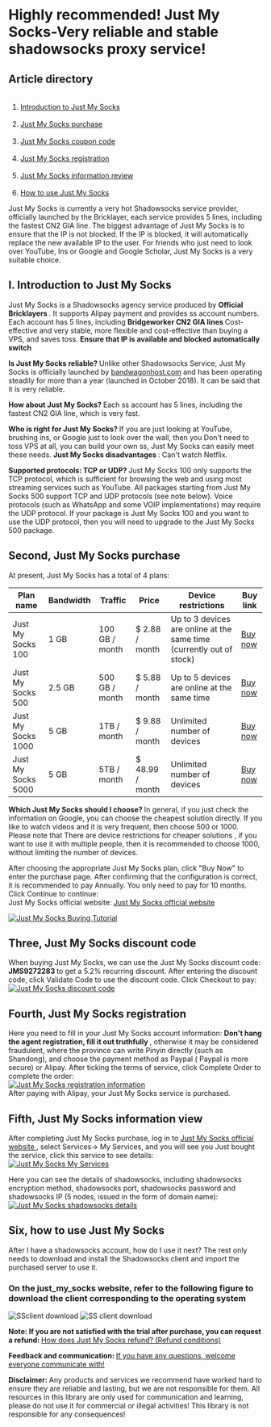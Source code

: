<h1>Highly recommended! Just My Socks-Very reliable and stable shadowsocks proxy service! </h1>
<h2> Article directory </h2>
<ol id = "user-content-content-index-contents">
 <li> <a href="#user-content-just1"> Introduction to Just My Socks </a> </li>
 <li> <a href="#user-content-just2"> Just My Socks purchase </a> </li>
 <li> <a href="#user-content-just3"> Just My Socks coupon code </a> </li>
 <li> <a href="#user-content-just4"> Just My Socks registration </a> </li>
 <li> <a href="#user-content-just5"> Just My Socks information review </a> </li>
 <li> <a href="#user-content-just6"> How to use Just My Socks </a> </li>
</ol>
<p class = "keepp">
Just My Socks is currently a very hot Shadowsocks service provider, officially launched by the Bricklayer, each service provides 5 lines, including the fastest CN2 GIA line. The biggest advantage of Just My Socks is to ensure that the IP is not blocked. If the IP is blocked, it will automatically replace the new available IP to the user. For friends who just need to look over YouTube, Ins or Google and Google Scholar, Just My Socks is a very suitable choice.
</p>
<h2 id = "user-content-just1"> <span id = "just_my_socks"> I. Introduction to Just My Socks </span> </h2>
<p class = "keepp">
Just My Socks is a Shadowsocks agency service produced by <strong> Official Bricklayers </strong>. It supports Alipay payment and provides ss account numbers. Each account has 5 lines, including <strong> Bridgeworker CN2 GIA lines </strong> Cost-effective and very stable, more flexible and cost-effective than buying a VPS, and saves toss. <Strong> Ensure that IP is available and blocked automatically switch </strong>
</p>


<strong> Is Just My Socks reliable? </strong> Unlike other Shadowsocks Service, Just My Socks is officially launched by [bandwagonhost.com](https://bandwagonhost.com/aff.php?aff=57057) and has been operating steadily for more than a year (launched in October 2018). It can be said that it is very reliable.


<p class = "keepp">
<strong> How about Just My Socks? </strong> Each ss account has 5 lines, including the fastest CN2 GIA line, which is very fast.
</p>
<p class = "keepp">
<strong> Who is right for Just My Socks? </strong> If you are just looking at YouTube, brushing ins, or Google just to look over the wall, then you Don't need to toss VPS at all, you can build your own ss, Just My Socks can easily meet these needs. <strong> Just My Socks disadvantages </strong>: Can't watch Netflix.
</p>
<p class = "keepp">
<strong> Supported protocols: TCP or UDP? </strong>
Just My Socks 100 only supports the TCP protocol, which is sufficient for browsing the web and using most streaming services such as YouTube. All packages starting from Just My Socks 500 support TCP and UDP protocols (see note below). Voice protocols (such as WhatsApp and some VOIP implementations) may require the UDP protocol. If your package is Just My Socks 100 and you want to use the UDP protocol, then you will need to upgrade to the Just My Socks 500 package.
</p>
<h2 id = "user-content-just2"> <span id = "just_my_socks-2"> Second, Just My Socks purchase </span> </h2>
<p class = "keepp"> At present, Just My Socks has a total of 4 plans: </p>
<table id = "tablepress-1">
<thead>
<tr>
<th> Plan name </th>
<th> Bandwidth </th>
<th> Traffic </th>
<th> Price </th>
<th> Device restrictions </th>
<th> Buy link </th>
</tr>
</thead>
<tbody>
<tr>
<td> Just My Socks 100 </td>
<td> 1 GB </td>
<td> 100 GB / month </td>
<td> $ 2.88 / month </td>
<td> Up to 3 devices are online at the same time (currently out of stock) </td>
<td> <a rel="nofollow" href="https://lihi1.com/vbBxA"> Buy now </a> </td>
</tr>
<tr>
<td> Just My Socks 500 </td>
<td> 2.5 GB </td>
<td> 500 GB / month </td>
<td> $ 5.88 / month </td>
<td> Up to 5 devices are online at the same time </td>
<td> <a rel="nofollow" href="https://lihi1.com/cEsnp"> Buy now </a> </td>
</tr>
<tr>
<td> Just My Socks 1000 </td>
<td> 5 GB </td>
<td> 1TB / month </td>
<td> $ 9.88 / month </td>
<td> Unlimited number of devices </td>
<td> <a rel="nofollow" href="https://lihi1.com/l28hA"> Buy now </a> </td>
</tr>
<tr>
<td> Just My Socks 5000 </td>
<td> 5 GB </td>
<td> 5TB / month </td>
<td> $ 48.99 / month </td>
<td> Unlimited number of devices </td>
<td> <a rel="nofollow" href="https://lihi1.com/Tov44"> Buy now </a> </td>
</tr>
</tbody>
</table>
<p class = "keepp">
<strong> Which Just My Socks should I choose? </strong> In general, if you just check the information on Google, you can choose the cheapest solution directly. If you like to watch videos and it is very frequent, then choose 500 or 1000. Please note that <span style = "color : # ff0000; "> There are device restrictions for cheaper solutions </span>, if you want to use it with multiple people, then it is recommended to choose 1000, without limiting the number of devices.
</p>
<p class = "keepp">
After choosing the appropriate Just My Socks plan, click "Buy Now" to enter the purchase page. After confirming that the configuration is correct, it is recommended to pay Annually. You only need to pay for 10 months. Click Continue to continue:
<br class="keepp">
Just My Socks official website: <a rel="nofollow" href="https://lihi1.com/l0QrZ"> Just My Socks official website </a>
</p>
<a href="https://github.com/killgcd/justmysocks/blob/master/images/jms-1.png" target="_blank" rel="noopener noreferrer"> <img style = "max-width: 100% " src ="https://github.com/killgcd/justmysocks/raw/master/images/jms-1.png" alt =" Just My Socks Buying Tutorial "/> </a>
<h2 id = "user-content-just3"> <span id = "just_my_socks-3"> Three, Just My Socks discount code </span> </h2>
<p class = "keepp">
When buying Just My Socks, we can use the Just My Socks discount code: <strong> JMS9272283 </strong> to get a 5.2% recurring discount. After entering the discount code, click Validate Code to use the discount code. Click Checkout to pay:
<br class="keepp">
<a href="https://github.com/killgcd/justmysocks/blob/master/images/jms-2.png" target="_blank" rel="noopener noreferrer"> <img style = "max-width: 100% " src ="https://github.com/killgcd/justmysocks/raw/master/images/jms-2.png" alt =" Just My Socks discount code "/> </a>
</p>
<h2 id = "user-content-just4"> <span id = "just_my_socks-4"> Fourth, Just My Socks registration </span> </h2>
<p class = "keepp">
Here you need to fill in your Just My Socks account information: <strong> Don't hang the agent registration, fill it out truthfully </strong>, otherwise it may be considered fraudulent, where the province can write Pinyin directly (such as Shandong), and choose the payment method as Paypal ( Paypal is more secure) or Alipay. After ticking the terms of service, click Complete Order to complete the order:
<br class="keepp">
<a href="https://github.com/killgcd/justmysocks/blob/master/images/jms-3.png" target="_blank" rel="noopener noreferrer"> <img style = "max-width: 100% " src ="https://github.com/killgcd/justmysocks/raw/master/images/jms-3.png" alt =" Just My Socks registration information "/> </a>
<br class="keepp">
After paying with Alipay, your Just My Socks service is purchased.
</p>
<h2 id = "user-content-just5"> <span id = "just_my_socks-5"> Fifth, Just My Socks information view </span> </h2>
<p class = "keepp">
After completing Just My Socks purchase, log in to <a rel="nofollow" href="https://lihi1.com/l0QrZ"> Just My Socks official website </a>, select Services-> My Services, and you will see you Just bought the service, click this service to see details:
<br class="keepp">
<a href="https://github.com/killgcd/justmysocks/blob/master/images/jms-4.png" target="_blank" rel="noopener noreferrer"> <img style = "max-width: 100% " src ="https://github.com/killgcd/justmysocks/raw/master/images/jms-4.png" alt =" Just My Socks My Services "/> </a>
</p>
<p class = "keepp">
Here you can see the details of shadowsocks, including shadowsocks encryption method, shadowsocks port, shadowsocks password and shadowsocks IP (5 nodes, issued in the form of domain name):
<br class="keepp">
<a href="https://github.com/killgcd/justmysocks/blob/master/images/jms-5.png" target="_blank" rel="noopener noreferrer"> <img style = "max-width: 100% " src ="https://github.com/killgcd/justmysocks/raw/master/images/jms-5.png" alt =" Just My Socks shadowsocks details "/> </a>
</p>
<h2 id = "user-content-just6"> <span id = "just_my_socks-6"> Six, how to use Just My Socks </span> </h2>
<p class = "keepp">
After I have a shadowsocks account, how do I use it next? The rest only needs to download and install the Shadowsocks client and import the purchased server to use it.
</p>
<h3> On the just_my_socks website, refer to the following figure to download the client corresponding to the operating system </h3>
<img style = "max-width: 100%" src = "https://github.com/killgcd/justmysocks/raw/master/images/dccn.jpg" alt = "SSclient download" />
<img style = "max-width: 100%" src = "https://github.com/killgcd/justmysocks/raw/master/images/dcen.jpg" alt = "SS client download" />
<p class = "keepp"> <strong> Note: If you are not satisfied with the trial after purchase, you can request a refund: </strong> <a href="jmstk.md" rel="nofollow"> How does Just My Socks refund? (Refund conditions) </a> </p>
<p class = "keepp"> <strong> Feedback and communication: </strong> <a href="https://github.com/bannedbook/fanqiang/issues" rel="nofollow"> If you have any questions, welcome everyone communicate with! </a> </p>
<p class = "keepp"> <strong> Disclaimer: </strong> Any products and services we recommend have worked hard to ensure they are reliable and lasting, but we are not responsible for them. All resources in this library are only used for communication and learning, please do not use it for commercial or illegal activities! This library is not responsible for any consequences! </p>